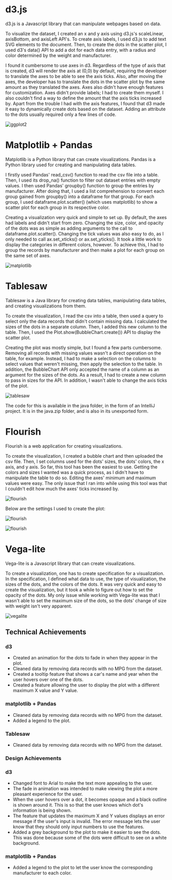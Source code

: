 # d3.js

d3.js is a Javascript library that can manipulate webpages based on data.

To visualize the dataset, I created an x and y axis using d3.js's scaleLinear, axisBottom, and axisLeft API's. To create axis labels, I used d3.js to add text SVG elements to the document. Then, to create the dots in the scatter plot, I used d3's data() API to add a dot for each data entry, with a radius and color determined by the weight and manufacturer.

I found it cumbersome to use axes in d3. Regardless of the type of axis that is created, d3 will render the axis at (0,0) by default, requiring the developer to translate the axes to be able to see the axis ticks. Also, after moving the axes, the developer has to translate the dots in the scatter plot by the same amount as they translated the axes. Axes also didn't have enough features for customization. Axes didn't provide labels; I had to create them myself. I also couldn't find a way to define the amount that the axis ticks increased by. Apart from the trouble I had with the axis features, I found that d3 made it easy to dynamically create dots based on the dataset. Adding an attribute to the dots usually required only a few lines of code.

![ggplot2](d3/vis.png)

# Matplotlib + Pandas
Matplotlib is a Python library that can create visualizations. Pandas is a Python library used for creating and manipulating data tables.

I firstly used Pandas' read_csv() function to read the csv file into a table. Then, I used its drop_na() function to filter out dataset entries with empty values. I then used Pandas' groupby() function to group the entries by manufacturer. After doing that, I used a list comprehension to convert each group gained from groupby() into a dataframe for that group. For each group, I used dataframe.plot.scatter() (which uses matplotlib) to show a scatter plot for each group in its respective color.

Creating a visualization very quick and simple to set up. By default, the axes had labels and didn't start from zero. Changing the size, color, and opacity of the dots was as simple as adding arguments to the call to dataframe.plot.scatter(). Changing the tick values was also easy to do, as I only needed to call ax.set_xticks() or ax.set_yticks(). It took a little work to display the categories in different colors, however. To achieve this, I had to group the records by manufacturer and then make a plot for each group on the same set of axes.

![matplotlib](python/vis.png)

# Tablesaw
Tablesaw is a Java library for creating data tables, manipulating data tables, and creating visualizations from them.

To create the visualization, I read the csv into a table, then used a query to select only the data records that didn't contain missing data. I calculated the sizes of the dots in a separate column. Then, I added this new column to the table. Then, I used the Plot.show(BubbleChart.create()) API to display the scatter plot.

Creating the plot was mostly simple, but I found a few parts cumbersome. Removing all records with missing values wasn't a direct operation on the table, for example. Instead, I had to make a selection on the columns to select values that weren't missing, then apply the selection to the table. In addition, the BubbleChart API only accepted the name of a column as an argument for the sizes of the dots. As a result, I had to create a new column to pass in sizes for the API. In addition, I wasn't able to change the axis ticks of the plot.

![tablesaw](java/javaplot.png)

The code for this is available in the java folder, in the form of an IntelliJ project. It is in the java.zip folder, and is also in its unexported form.

# Flourish
Flourish is a web application for creating visualizations.

To create the visualization, I created a bubble chart and then uploaded the csv file. Then, I set columns used for the dots' sizes, the dots' colors, the x axis, and y axis. So far, this tool has been the easiest to use. Getting the colors and sizes I wanted was a quick process, as I didn't have to manipulate the table to do so. Editing the axes' minimum and maximum values were easy. The only issue that I ran into while using this tool was that I couldn't edit how much the axes' ticks increased by.

![flourish](flourish/flourish_vis.png)

Below are the settings I used to create the plot:

![flourish](flourish/data_settings.png)

![flourish](flourish/vis_settings.png)

# Vega-lite
Vega-lite is a Javascript library that can create visualizations.

To create a visualization, one has to create specification for a visualization. In the specification, I defined what data to use, the type of visualization, the sizes of the dots, and the colors of the dots. It was very quick and easy to create the visualization, but it took a while to figure out how to set the opacity of the dots. My only issue while working with Vega-lite was that I wasn't able to set the maximum size of the dots, so the dots' change of size with weight isn't very apparent.

![vegalite](vega-lite/visualization.png)

## Technical Achievements
### d3
* Created an animation for the dots to fade in when they appear in the plot.
* Cleaned data by removing data records with no MPG from the dataset.
* Created a tooltip feature that shows a car's name and year when the user hovers over one of the dots.
* Created a feature allowing the user to display the plot with a different maximum X value and Y value.

### matplotlib + Pandas
* Cleaned data by removing data records with no MPG from the dataset.
* Added a legend to the plot.

### Tablesaw
* Cleaned data by removing data records with no MPG from the dataset.

### Design Achievements
### d3
* Changed font to Arial to make the text more appealing to the user.
* The fade in animation was intended to make viewing the plot a more pleasant experience for the user.
* When the user hovers over a dot, it becomes opaque and a black outline is shown around it. This is so that the user knows which dot's information is being shown.
* The feature that updates the maximum X and Y values displays an error message if the user's input is invalid. The error message lets the user know that they should only input numbers to use the features.
* Added a grey background to the plot to make it easier to see the dots. This was done because some of the dots were difficult to see on a white background.

### matplotlib + Pandas
* Added a legend to the plot to let the user know the corresponding manufacturer to each color.